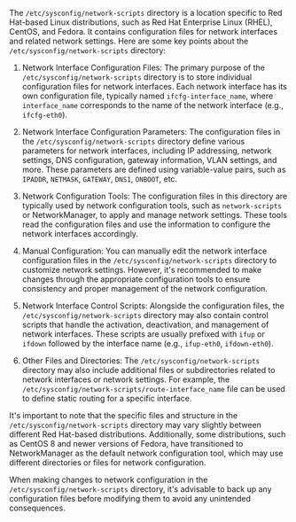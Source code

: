 The `/etc/sysconfig/network-scripts` directory is a location specific to Red Hat-based Linux distributions, such as Red Hat Enterprise Linux (RHEL), CentOS, and Fedora. It contains configuration files for network interfaces and related network settings. Here are some key points about the `/etc/sysconfig/network-scripts` directory:

1. Network Interface Configuration Files: The primary purpose of the `/etc/sysconfig/network-scripts` directory is to store individual configuration files for network interfaces. Each network interface has its own configuration file, typically named `ifcfg-interface_name`, where `interface_name` corresponds to the name of the network interface (e.g., `ifcfg-eth0`).

2. Network Interface Configuration Parameters: The configuration files in the `/etc/sysconfig/network-scripts` directory define various parameters for network interfaces, including IP addressing, network settings, DNS configuration, gateway information, VLAN settings, and more. These parameters are defined using variable-value pairs, such as `IPADDR`, `NETMASK`, `GATEWAY`, `DNS1`, `ONBOOT`, etc.

3. Network Configuration Tools: The configuration files in this directory are typically used by network configuration tools, such as `network-scripts` or NetworkManager, to apply and manage network settings. These tools read the configuration files and use the information to configure the network interfaces accordingly.

4. Manual Configuration: You can manually edit the network interface configuration files in the `/etc/sysconfig/network-scripts` directory to customize network settings. However, it's recommended to make changes through the appropriate configuration tools to ensure consistency and proper management of the network configuration.

5. Network Interface Control Scripts: Alongside the configuration files, the `/etc/sysconfig/network-scripts` directory may also contain control scripts that handle the activation, deactivation, and management of network interfaces. These scripts are usually prefixed with `ifup` or `ifdown` followed by the interface name (e.g., `ifup-eth0`, `ifdown-eth0`).

6. Other Files and Directories: The `/etc/sysconfig/network-scripts` directory may also include additional files or subdirectories related to network interfaces or network settings. For example, the `/etc/sysconfig/network-scripts/route-interface_name` file can be used to define static routing for a specific interface.

It's important to note that the specific files and structure in the `/etc/sysconfig/network-scripts` directory may vary slightly between different Red Hat-based distributions. Additionally, some distributions, such as CentOS 8 and newer versions of Fedora, have transitioned to NetworkManager as the default network configuration tool, which may use different directories or files for network configuration.

When making changes to network configuration in the `/etc/sysconfig/network-scripts` directory, it's advisable to back up any configuration files before modifying them to avoid any unintended consequences.